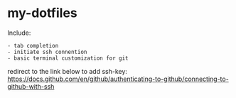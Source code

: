 # my-dotfiles

Include:
    
    - tab completion
    - initiate ssh connention
    - basic terminal customization for git 

redirect to the link below to add ssh-key:
https://docs.github.com/en/github/authenticating-to-github/connecting-to-github-with-ssh
